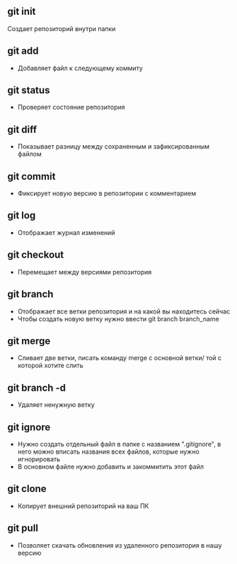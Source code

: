 ## git init
Создает репозиторий внутри папки
## git add
* Добавляет файл к следующему коммиту
## git status
* Проверяет состояние репозитория
## git diff
* Показывает разницу между сохраненным и зафиксированным файлом
## git commit
* Фиксирует новую версию в репозитории с комментарием
## git log 
* Отображает журнал изменений
## git checkout
* Перемещает между версиями репозитория
## git branch
* Отображает все ветки репозитория и на какой вы находитесь сейчас
* Чтобы создать новую ветку нужно ввести git branch branch_name
## git merge
* Сливает две ветки, писать команду merge с основной ветки/ той с которой хотите слить
## git branch -d
* Удаляет ненужную ветку
## git ignore
* Нужно создать отдельный файл в папке с названием 
".gitignore", в него можно вписать названия всех файлов, которые нужно игнорировать 
* В основном файле нужно добавить и закоммитить этот файл 
## git clone 
* Копирует внешний репозиторий на ваш ПК 
## git pull
* Позволяет скачать обновления из удаленного репозитория в нашу версию